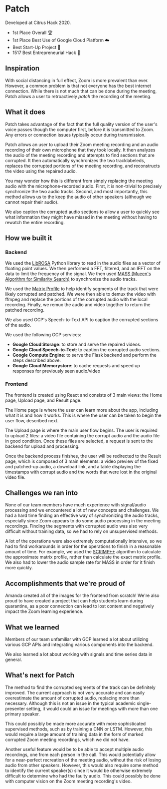 # Patch
Developed at Citrus Hack 2020.
* 1st Place Overall 🏆
* 1st Place Best Use of Google Cloud Platform ☁️
* Best Start-Up Project 🚀
* 1517 Best Entrepreneurial Hack 💼

## Inspiration
With social distancing in full effect, Zoom is more prevalent than ever. However, a common problem is that not everyone has the best internet connection. While there is not much that can be done during the meeting, Patch allows a user to retroactively _patch_ the recording of the meeting.

## What it does

Patch takes advantage of the fact that the full quality version of the user's voice passes though the computer first, before it is transmitted to Zoom. Any errors or connection issues typically occur during transmission.

Patch allows an user to upload their Zoom meeting recording and an audio recording of their own microphone that they took locally. It then analyzes the audio of the meeting recording and attempts to find sections that are corrupted. It then automatically synchronizes the two tracklabeleds, replaces the corrupted portions of the meeting recording, and reconstructs the video using the repaired audio.

You may wonder how this is different from simply replacing the meeting audio with the microphone-recorded audio. First, it is non-trivial to precisely synchronize the two audio tracks. Second, and most importantly, this method allows us to the keep the audio of other speakers (although we cannot repair their audio).

We also caption the corrupted audio sections to allow a user to quickly see what information they might have missed in the meeting without having to rewatch the entire recording.

## How we built it

### Backend

We used the [LibROSA](https://librosa.github.io/librosa) Python library to read in the audio files as a vector of floating point values. We then performed a FFT, filtered, and an IFFT on the data to limit the frequency of the signal. We then used [MASS (Mueen's Algorithm for Similarity Search)](https://www.cs.unm.edu/~mueen/FastestSimilaritySearch.html) to synchronize the audio tracks.

We used the [Matrix Profile](https://www.cs.ucr.edu/~eamonn/MatrixProfile.html) to help identify segments of the track that were likely corrupted and patched. We were then able to demux the video with ffmpeg and replace the portions of the corrupted audio with the local recording. Finally, we remux the audio and video together to return the patched recording.

We also used GCP's Speech-to-Text API to caption the corrupted sections of the audio.

We used the following GCP services:

- **Google Cloud Storage**: to store and serve the repaired videos.
- **Google Cloud Speech-to-Text**: to caption the corrupted audio sections.
- **Google Compute Engine**: to serve the Flask backend and perform the steps described above.
- **Google Cloud Memorystore**: to cache requests and speed up responses for previously seen audio/video

### Frontend

The frontend is created using React and consists of 3 main views: the Home page, Upload page, and Result page.

The Home page is where the user can learn more about the app, including what it is and how it works. This is where the user can be taken to begin the user flow, described next.

The Upload page is where the main user flow begins. The user is required to upload 2 files: a video file containing the corrupt audio and the audio file in good condition. Once these files are selected, a request is sent to the backend for upload and processing.

Once the backend process finishes, the user will be redirected to the Result page, which is composed of 3 main elements: a video preview of the fixed and patched-up audio, a download link, and a table displaying the timestamps with corrupt audio and the words that were lost in the original video file.

## Challenges we ran into

None of our team members have much experience with signal/audio processing and we encountered a lot of new concepts and challenges. We had a hard time finding an effective way of synchronizing the audio tracks, especially since Zoom appears to do some audio processing in the meeting recordings. Finding the segments with corrupted audio was also very difficult without training data, so we had to rely on unsupervised methods.

A lot of the operations were also extremely computationally intensive, so we had to find workarounds in order for the operations to finish in a reasonable amount of time. For example, we used the [SCRIMP++](https://www.cs.ucr.edu/~eamonn/SCRIMP_ICDM_camera_ready_updated.pdf) algorithm to calculate the approximate matrix profile, rather than calculate the exact matrix profile. We also had to lower the audio sample rate for MASS in order for it finish more quickly.

## Accomplishments that we're proud of

Amanda created all of the images for the frontend from scratch! We're also proud to have created a project that can help students learn during quarantine, as a poor connection can lead to lost content and negatively impact the Zoom learning experience.

## What we learned

Members of our team unfamiliar with GCP learned a lot about utilizing various GCP APIs and integrating various components into the backend.

We also learned a lot about working with signals and time series data in general.

## What's next for Patch

The method to find the corrupted segments of the track can be definitely improved. The current approach is not very accurate and can easily overestimate the amount of corrupted audio, replacing more than necessary. Although this is not an issue in the typical academic single-presenter setting, it would could an issue for meetings with more than one primary speaker.

This could possibly be made more accurate with more sophisticated supervised methods, such as by training a CNN or LSTM. However, this would require a large amount of training data in the form of marked corrupted Zoom meeting recordings, which we did not have.

Another useful feature would be to be able to accept multiple audio recordings, one from each person in the call. This would potentially allow for a near-perfect recreation of the meeting audio, without the risk of losing audio from other speakers. However, this would also require some method to identify the current speaker(s) since it would be otherwise extremely difficult to determine who had the faulty audio. This could possibly be done with computer vision on the Zoom meeting recording's video.
